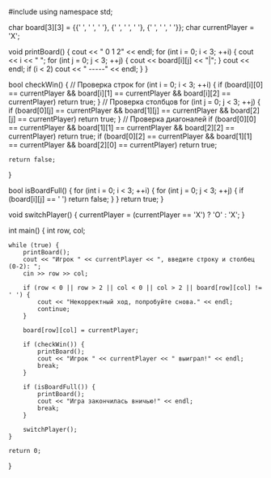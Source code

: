 #include <iostream>
using namespace std;

char board[3][3] = {{' ', ' ', ' '}, {' ', ' ', ' '}, {' ', ' ', ' '}};
char currentPlayer = 'X';

void printBoard() {
    cout << "  0 1 2" << endl;
    for (int i = 0; i < 3; ++i) {
        cout << i << " ";
        for (int j = 0; j < 3; ++j) {
            cout << board[i][j] << "|";
        }
        cout << endl;
        if (i < 2) cout << "  -----" << endl;
    }
}

bool checkWin() {
    // Проверка строк
    for (int i = 0; i < 3; ++i) {
        if (board[i][0] == currentPlayer && board[i][1] == currentPlayer && board[i][2] == currentPlayer)
            return true;
    }
    // Проверка столбцов
    for (int j = 0; j < 3; ++j) {
        if (board[0][j] == currentPlayer && board[1][j] == currentPlayer && board[2][j] == currentPlayer)
            return true;
    }
    // Проверка диагоналей
    if (board[0][0] == currentPlayer && board[1][1] == currentPlayer && board[2][2] == currentPlayer)
        return true;
    if (board[0][2] == currentPlayer && board[1][1] == currentPlayer && board[2][0] == currentPlayer)
        return true;

    return false;
}

bool isBoardFull() {
    for (int i = 0; i < 3; ++i) {
        for (int j = 0; j < 3; ++j) {
            if (board[i][j] == ' ')
                return false;
        }
    }
    return true;
}

void switchPlayer() {
    currentPlayer = (currentPlayer == 'X') ? 'O' : 'X';
}

int main() {
    int row, col;

    while (true) {
        printBoard();
        cout << "Игрок " << currentPlayer << ", введите строку и столбец (0-2): ";
        cin >> row >> col;

        if (row < 0 || row > 2 || col < 0 || col > 2 || board[row][col] != ' ') {
            cout << "Некорректный ход, попробуйте снова." << endl;
            continue;
        }

        board[row][col] = currentPlayer;

        if (checkWin()) {
            printBoard();
            cout << "Игрок " << currentPlayer << " выиграл!" << endl;
            break;
        }

        if (isBoardFull()) {
            printBoard();
            cout << "Игра закончилась вничью!" << endl;
            break;
        }

        switchPlayer();
    }

    return 0;
}
